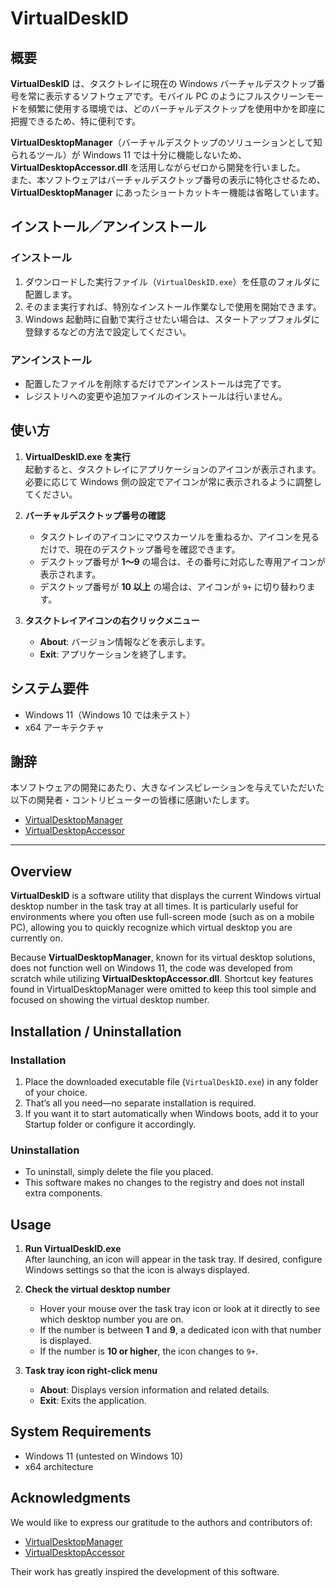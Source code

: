 # VirtualDeskID

## 概要

**VirtualDeskID** は、タスクトレイに現在の Windows バーチャルデスクトップ番号を常に表示するソフトウェアです。モバイル PC のようにフルスクリーンモードを頻繁に使用する環境では、どのバーチャルデスクトップを使用中かを即座に把握できるため、特に便利です。

**VirtualDesktopManager**（バーチャルデスクトップのソリューションとして知られるツール）が Windows 11 では十分に機能しないため、**VirtualDesktopAccessor.dll** を活用しながらゼロから開発を行いました。  
また、本ソフトウェアはバーチャルデスクトップ番号の表示に特化させるため、**VirtualDesktopManager** にあったショートカットキー機能は省略しています。

## インストール／アンインストール

### インストール

1. ダウンロードした実行ファイル（`VirtualDeskID.exe`）を任意のフォルダに配置します。
2. そのまま実行すれば、特別なインストール作業なしで使用を開始できます。
3. Windows 起動時に自動で実行させたい場合は、スタートアップフォルダに登録するなどの方法で設定してください。

### アンインストール

- 配置したファイルを削除するだけでアンインストールは完了です。
- レジストリへの変更や追加ファイルのインストールは行いません。

## 使い方

1. **VirtualDeskID.exe を実行**  
    起動すると、タスクトレイにアプリケーションのアイコンが表示されます。必要に応じて Windows 側の設定でアイコンが常に表示されるように調整してください。
    
2. **バーチャルデスクトップ番号の確認**
    
    - タスクトレイのアイコンにマウスカーソルを重ねるか、アイコンを見るだけで、現在のデスクトップ番号を確認できます。
    - デスクトップ番号が **1～9** の場合は、その番号に対応した専用アイコンが表示されます。
    - デスクトップ番号が **10 以上** の場合は、アイコンが `9+` に切り替わります。
3. **タスクトレイアイコンの右クリックメニュー**
    
    - **About**: バージョン情報などを表示します。
    - **Exit**: アプリケーションを終了します。

## システム要件

- Windows 11（Windows 10 では未テスト）
- x64 アーキテクチャ

## 謝辞

本ソフトウェアの開発にあたり、大きなインスピレーションを与えていただいた以下の開発者・コントリビューターの皆様に感謝いたします。

- [VirtualDesktopManager](https://github.com/m0ngr31/VirtualDesktopManager)
- [VirtualDesktopAccessor](https://github.com/Ciantic/VirtualDesktopAccessor)

---

## Overview

**VirtualDeskID** is a software utility that displays the current Windows virtual desktop number in the task tray at all times. It is particularly useful for environments where you often use full-screen mode (such as on a mobile PC), allowing you to quickly recognize which virtual desktop you are currently on.

Because **VirtualDesktopManager**, known for its virtual desktop solutions, does not function well on Windows 11, the code was developed from scratch while utilizing **VirtualDesktopAccessor.dll**. Shortcut key features found in VirtualDesktopManager were omitted to keep this tool simple and focused on showing the virtual desktop number.

## Installation / Uninstallation

### Installation

1. Place the downloaded executable file (`VirtualDeskID.exe`) in any folder of your choice.
2. That’s all you need—no separate installation is required.
3. If you want it to start automatically when Windows boots, add it to your Startup folder or configure it accordingly.

### Uninstallation

- To uninstall, simply delete the file you placed.
- This software makes no changes to the registry and does not install extra components.

## Usage

1. **Run VirtualDeskID.exe**  
    After launching, an icon will appear in the task tray. If desired, configure Windows settings so that the icon is always displayed.
    
2. **Check the virtual desktop number**
    
    - Hover your mouse over the task tray icon or look at it directly to see which desktop number you are on.
    - If the number is between **1** and **9**, a dedicated icon with that number is displayed.
    - If the number is **10 or higher**, the icon changes to `9+`.
3. **Task tray icon right-click menu**
    
    - **About**: Displays version information and related details.
    - **Exit**: Exits the application.

## System Requirements

- Windows 11 (untested on Windows 10)
- x64 architecture

## Acknowledgments

We would like to express our gratitude to the authors and contributors of:

- [VirtualDesktopManager](https://github.com/m0ngr31/VirtualDesktopManager)
- [VirtualDesktopAccessor](https://github.com/Ciantic/VirtualDesktopAccessor)

Their work has greatly inspired the development of this software.
